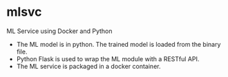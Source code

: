 # mlsvc
ML Service using Docker and Python

- The ML model is in python. The trained model is loaded from the binary file.
- Python Flask is used to wrap the ML module with a RESTful API.
- The ML service is packaged in a docker container.
